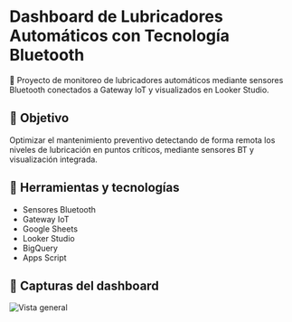 # Dashboard de Lubricadores Automáticos con Tecnología Bluetooth

🚜 Proyecto de monitoreo de lubricadores automáticos mediante sensores Bluetooth conectados a Gateway IoT y visualizados en Looker Studio.

## 🎯 Objetivo
Optimizar el mantenimiento preventivo detectando de forma remota los niveles de lubricación en puntos críticos, mediante sensores BT y visualización integrada.

## 🧰 Herramientas y tecnologías
- Sensores Bluetooth
- Gateway IoT
- Google Sheets
- Looker Studio
- BigQuery
- Apps Script

## 📸 Capturas del dashboard
![Vista general](./vista_general_lubricadores_bt.png) 

